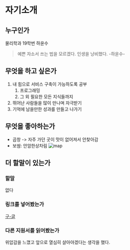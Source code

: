 # 자기소개
## 누구인가
물리학과 19학번 하윤수
> 예쁜 자소서 쓰는 법을 모르겠다. 인생을 낭비했다.
> -하윤수-

## 무엇을 하고 싶은가
1. 내 힘으로 서비스 구축이 가능하도록 공부
    1. 프로그래밍
    2. 그 외 필요한 모든 지식들까지
2. 뛰어난 사람들을 많이 만나며 자극받기
3. 기억에 남을만한 성과를 만들고 나가기

## 무엇을 좋아하는가
+ 곱창 -> 자주 가던 곳이 맛이 없어져서 안찾아감
+ 보쌈: 안암한상차림
![map](https://github.com/HaYoonsoo/likelion/tree/master/Session0_HW/Map.png)

## 더 할말이 있는가
### 할말
없다

### 링크를 넣어봤는가
[구-글](https://www.google.com)

### 다른 지원서를 읽어봤는가
위압감을 느꼈고 앞으로 열심히 살아야겠다는 생각을 했다.